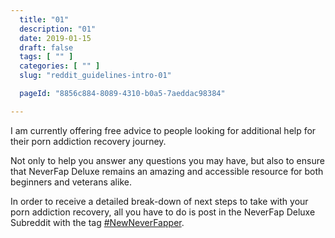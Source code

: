 ```yaml
---
  title: "01"
  description: "01"
  date: 2019-01-15
  draft: false
  tags: [ "" ]
  categories: [ "" ]
  slug: "reddit_guidelines-intro-01"

  pageId: "8856c884-8089-4310-b0a5-7aeddac98384"

---
```


I am currently offering free advice to people looking for additional help for their porn addiction recovery journey.

Not only to help you answer any questions you may have, but also to ensure that NeverFap Deluxe remains an amazing and accessible resource for both beginners and veterans alike.

In order to receive a detailed break-down of next steps to take with your porn addiction recovery, all you have to do is post in the NeverFap Deluxe Subreddit with the tag <a class="link" href="https://www.reddit.com/r/NeverFapDeluxe">#NewNeverFapper</a>.
